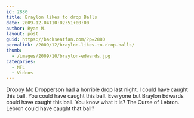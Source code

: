 ```yaml
---
id: 2880
title: Braylon likes to drop Balls
date: 2009-12-04T10:02:51+00:00
author: Ryan M.
layout: post
guid: https://backseatfan.com/?p=2880
permalink: /2009/12/braylon-likes-to-drop-balls/
thumb:
  - /images/2009/10/braylon-edwards.jpg
categories:
  - NFL
  - Videos
---
```


<div class="entry">
  <p>
  </p>

  <p>
    Droppy Mc Dropperson had a horrible drop last night. I could have caught this ball. You could have caught this ball. Everyone but Braylon Edwards could have caught this ball. You know what it is? The Curse of Lebron. Lebron could have caught that ball?
  </p>
</div>
